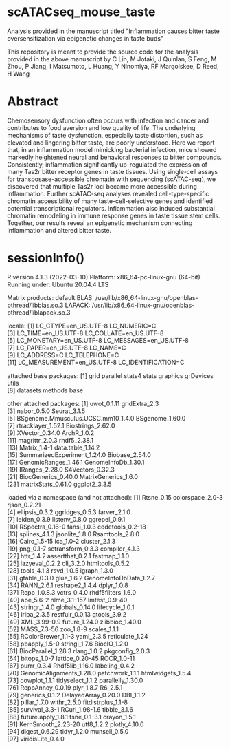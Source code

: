 #  scATACseq_mouse_taste
Analysis provided in the manuscript titled "Inflammation causes bitter taste oversensitization via epigenetic changes in taste buds" 

This repository is meant to provide the source code for the analysis provided in the above manuscript by C Lin, M Jotaki, J Quinlan, S Feng, 
M Zhou, P Jiang, I Matsumoto, L Huang, Y Ninomiya, RF Margolskee, D Reed, H Wang

# Abstract

Chemosensory dysfunction often occurs with infection and cancer and contributes to food aversion and low quality of life. The underlying mechanisms of taste dysfunction, especially taste distortion, such as elevated and lingering bitter taste, are poorly understood. Here we report that, in an inflammation model mimicking bacterial infection, mice showed markedly heightened neural and behavioral responses to bitter compounds. Consistently, inflammation significantly up-regulated the expression of many Tas2r bitter receptor genes in taste tissues. Using single-cell assays for transposase-accessible chromatin with sequencing (scATAC-seq), we discovered that multiple Tas2r loci became more accessible during inflammation. Further scATAC-seq analyses revealed cell-type-specific chromatin accessibility of many taste-cell-selective genes and identified potential transcriptional regulators. Inflammation also induced substantial chromatin remodeling in immune response genes in taste tissue stem cells. Together, our results reveal an epigenetic mechanism connecting inflammation and altered bitter taste.


####
# sessionInfo()
R version 4.1.3 (2022-03-10)
Platform: x86_64-pc-linux-gnu (64-bit)
Running under: Ubuntu 20.04.4 LTS

Matrix products: default
BLAS:   /usr/lib/x86_64-linux-gnu/openblas-pthread/libblas.so.3
LAPACK: /usr/lib/x86_64-linux-gnu/openblas-pthread/liblapack.so.3

locale:
 [1] LC_CTYPE=en_US.UTF-8       LC_NUMERIC=C              
 [3] LC_TIME=en_US.UTF-8        LC_COLLATE=en_US.UTF-8    
 [5] LC_MONETARY=en_US.UTF-8    LC_MESSAGES=en_US.UTF-8   
 [7] LC_PAPER=en_US.UTF-8       LC_NAME=C                 
 [9] LC_ADDRESS=C               LC_TELEPHONE=C            
[11] LC_MEASUREMENT=en_US.UTF-8 LC_IDENTIFICATION=C       

attached base packages:
 [1] grid      parallel  stats4    stats     graphics  grDevices utils    
 [8] datasets  methods   base     

other attached packages:
 [1] uwot_0.1.11                        gridExtra_2.3                     
 [3] nabor_0.5.0                        Seurat_3.1.5                      
 [5] BSgenome.Mmusculus.UCSC.mm10_1.4.0 BSgenome_1.60.0                   
 [7] rtracklayer_1.52.1                 Biostrings_2.62.0                 
 [9] XVector_0.34.0                     ArchR_1.0.2                       
[11] magrittr_2.0.3                     rhdf5_2.38.1                      
[13] Matrix_1.4-1                       data.table_1.14.2                 
[15] SummarizedExperiment_1.24.0        Biobase_2.54.0                    
[17] GenomicRanges_1.46.1               GenomeInfoDb_1.30.1               
[19] IRanges_2.28.0                     S4Vectors_0.32.3                  
[21] BiocGenerics_0.40.0                MatrixGenerics_1.6.0              
[23] matrixStats_0.61.0                 ggplot2_3.3.5                     

loaded via a namespace (and not attached):
 [1] Rtsne_0.15               colorspace_2.0-3         rjson_0.2.21            
 [4] ellipsis_0.3.2           ggridges_0.5.3           farver_2.1.0            
 [7] leiden_0.3.9             listenv_0.8.0            ggrepel_0.9.1           
[10] RSpectra_0.16-0          fansi_1.0.3              codetools_0.2-18        
[13] splines_4.1.3            jsonlite_1.8.0           Rsamtools_2.8.0         
[16] Cairo_1.5-15             ica_1.0-2                cluster_2.1.3           
[19] png_0.1-7                sctransform_0.3.3        compiler_4.1.3          
[22] httr_1.4.2               assertthat_0.2.1         fastmap_1.1.0           
[25] lazyeval_0.2.2           cli_3.2.0                htmltools_0.5.2         
[28] tools_4.1.3              rsvd_1.0.5               igraph_1.3.0            
[31] gtable_0.3.0             glue_1.6.2               GenomeInfoDbData_1.2.7  
[34] RANN_2.6.1               reshape2_1.4.4           dplyr_1.0.8             
[37] Rcpp_1.0.8.3             vctrs_0.4.0              rhdf5filters_1.6.0      
[40] ape_5.6-2                nlme_3.1-157             lmtest_0.9-40           
[43] stringr_1.4.0            globals_0.14.0           lifecycle_1.0.1         
[46] irlba_2.3.5              restfulr_0.0.13          gtools_3.9.2            
[49] XML_3.99-0.9             future_1.24.0            zlibbioc_1.40.0         
[52] MASS_7.3-56              zoo_1.8-9                scales_1.1.1            
[55] RColorBrewer_1.1-3       yaml_2.3.5               reticulate_1.24         
[58] pbapply_1.5-0            stringi_1.7.6            BiocIO_1.2.0            
[61] BiocParallel_1.28.3      rlang_1.0.2              pkgconfig_2.0.3         
[64] bitops_1.0-7             lattice_0.20-45          ROCR_1.0-11             
[67] purrr_0.3.4              Rhdf5lib_1.16.0          labeling_0.4.2          
[70] GenomicAlignments_1.28.0 patchwork_1.1.1          htmlwidgets_1.5.4       
[73] cowplot_1.1.1            tidyselect_1.1.2         parallelly_1.30.0       
[76] RcppAnnoy_0.0.19         plyr_1.8.7               R6_2.5.1                
[79] generics_0.1.2           DelayedArray_0.20.0      DBI_1.1.2               
[82] pillar_1.7.0             withr_2.5.0              fitdistrplus_1.1-8      
[85] survival_3.3-1           RCurl_1.98-1.6           tibble_3.1.6            
[88] future.apply_1.8.1       tsne_0.1-3.1             crayon_1.5.1            
[91] KernSmooth_2.23-20       utf8_1.2.2               plotly_4.10.0           
[94] digest_0.6.29            tidyr_1.2.0              munsell_0.5.0           
[97] viridisLite_0.4.0  
